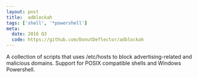 ```yaml
---
layout: post
title:  adblockah
tags: ['shell', '*powershell']
meta:
  date: 2016 Q3
  code: https://github.com/DonutDeflector/adblockah
---
```


A collection of scripts that uses /etc/hosts to block
advertising-related and malicious domains. Support for POSIX
compatible shells and Windows Powershell.